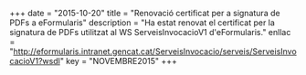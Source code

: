 +++
date        = "2015-10-20"
title       = "Renovació certificat per a signatura de PDFs a eFormularis"
description = "Ha estat renovat el certificat per la signatura de PDFs utilitzat al WS ServeisInvocacioV1 d'eFormularis."
enllac      = "http://eformularis.intranet.gencat.cat/ServeisInvocacio/serveis/ServeisInvocacioV1?wsdl"
key         = "NOVEMBRE2015"
+++

